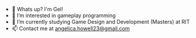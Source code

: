 - 👋 Whats up? I'm Gel!
- 👀 I’m interested in gameplay programming
- 🌱 I’m currently studying Game Design and Development (Masters) at RIT
- 📫 Contact me at angelica.howell23@gmail.com
